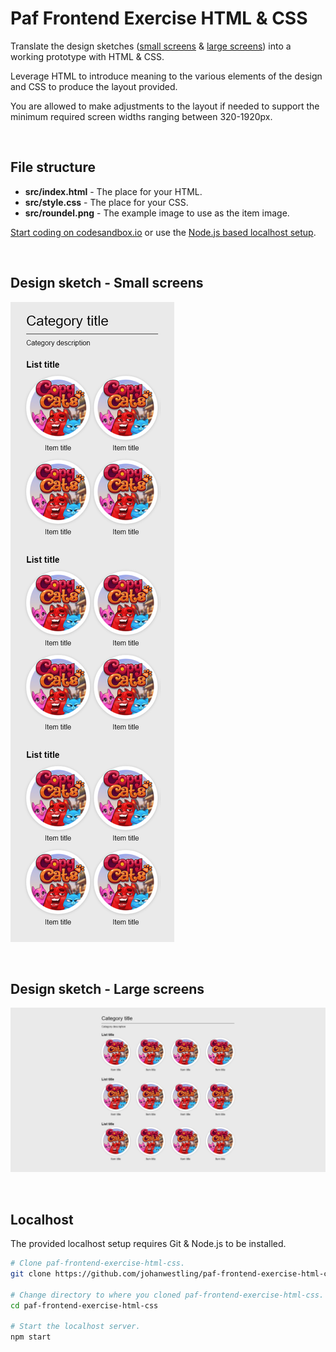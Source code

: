 # Paf Frontend Exercise HTML & CSS

Translate the design sketches ([small screens](#design-small-screens) & [large screens](#design-large-screens)) into a working prototype with HTML & CSS.

Leverage HTML to introduce meaning to the various elements of the design and CSS to produce the layout provided.

You are allowed to make adjustments to the layout if needed to support the minimum required screen widths ranging between 320-1920px.

<br id="file-structure">

## File structure

- **src/index.html** - The place for your HTML.
- **src/style.css** - The place for your CSS.
- **src/roundel.png** - The example image to use as the item image.

[Start coding on codesandbox.io](https://codesandbox.io/s/github/johanwestling/paf-frontend-exercise-html-css) or use the [Node.js based localhost setup](#localhost).

<br id="design-small-screens">

## Design sketch - Small screens

![Small screens](./design/small-screens.png)

<br id="design-large-screens">

## Design sketch - Large screens

![Large screens](./design/large-screens.png)

<br id="localhost">

## Localhost

The provided localhost setup requires Git & Node.js to be installed.

```bash
# Clone paf-frontend-exercise-html-css.
git clone https://github.com/johanwestling/paf-frontend-exercise-html-css.git

# Change directory to where you cloned paf-frontend-exercise-html-css.
cd paf-frontend-exercise-html-css

# Start the localhost server.
npm start
```
